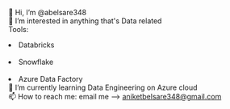 👋 Hi, I’m @abelsare348</br>
👀 I’m interested in anything that's Data related </br>
Tools: </n>
&emsp;<li>Databricks</li>&emsp;<li>Snowflake</li>&emsp;<li>Azure Data Factory</li>
🌱 I’m currently learning Data Engineering on Azure cloud</br>
📫 How to reach me: email me --> aniketbelsare348@gmail.com</br>
